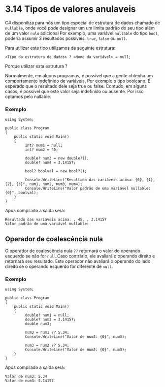 ﻿# 3.14 Tipos de valores anulaveis

C# disponiliza para nós um tipo especial de estrutura de dados chamado de ``nullable``, onde você pode designar um um limite padrão do seu tipo além de um valor ``nulo`` adicional
Por exemplo, uma variável ``nullable`` do tipo ``bool``, poderia assumir 3 resultados possíveis: ``true``, ``false`` ou ``null``.

Para utilizar este tipo utilizamos da seguinte estrutura:

```
<Tipo da estrutura de dados> ? <Nome da variável> = null;
```

Porque utilizar esta estrutura ?

Normalmente, em alguns programas, é possível que a gente obtenha um comportamento indefinido de variáveis.
Por exemplo o tipo booleano. É esperado que o resultado dele seja true ou false. Contudo, em alguns casos, é possível que este valor seja indefinido ou ausente. Por isso optamos pelo nullable.

### Exemplo

```
using System;

public class Program
{
	public static void Main()
	{
         int? num1 = null;
         int? num2 = 45;
         
         double? num3 = new double?();
         double? num4 = 3.14157;
         
         bool? boolval = new bool?();

         Console.WriteLine("Resultado das variáveis acima: {0}, {1}, {2}, {3}", num1, num2, num3, num4);
         Console.WriteLine("Valor padrão de uma variável nullable: {0}", boolval);
	}
}
```

Após compilado a saída será:

```
Resultado das variáveis acima: , 45, , 3.14157
Valor padrão de uma variável nullable:

```

## Operador de coalescência nula

O operador de coalescência nula ``??`` retornará o valor do operando esquerdo se não for ``null``.Caso contrário, ele avaliará o operando direito e retornará seu resultado.
Este operador não avaliará o operando do lado direito se o operando esquerdo for diferente de ``null``.

### Exemplo

```
using System;

public class Program
{
	public static void Main()
	{
         double? num1 = null;
         double? num2 = 3.14157;
         double num3;
         
         num3 = num1 ?? 5.34;      
         Console.WriteLine("Valor de num3: {0}", num3);
         
         num3 = num2 ?? 5.34;
         Console.WriteLine("Valor de num3: {0}", num3);
	}
}
```

Após compilado a saída será:

```
Valor de num3: 5.34
Valor de num3: 3.14157
```